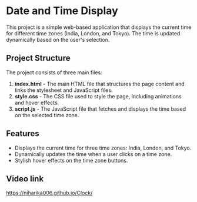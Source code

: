 # Date and Time Display

This project is a simple web-based application that displays the current time for different time zones (India, London, and Tokyo). The time is updated dynamically based on the user's selection. 

## Project Structure

The project consists of three main files:

1. **index.html** - The main HTML file that structures the page content and links the stylesheet and JavaScript files.
2. **style.css** - The CSS file used to style the page, including animations and hover effects.
3. **script.js** - The JavaScript file that fetches and displays the time based on the selected time zone.

## Features

- Displays the current time for three time zones: India, London, and Tokyo.
- Dynamically updates the time when a user clicks on a time zone.
- Stylish hover effects on the time zone buttons.

## Video link
<a>https://niharika006.github.io/Clock/</a>
